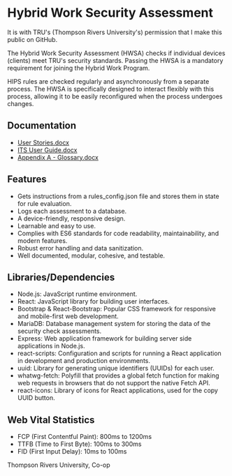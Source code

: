 # Hybrid Work Security Assessment

It is with TRU's (Thompson Rivers University's) permission that I make this public on GitHub.

The Hybrid Work Security Assessment (HWSA) checks if individual devices (clients) meet TRU's security standards. Passing the HWSA is a mandatory requirement for joining the Hybrid Work Program. 

HIPS rules are checked regularly and asynchronously from a separate process. The HWSA is specifically designed to interact flexibly with this process, allowing it to be easily reconfigured when the process undergoes changes.
 
## Documentation
- [User Stories.docx](https://github.com/TrevorDrayton03/hybrid-work-security-assessment/files/12443731/User.Stories.docx)
- [ITS User Guide.docx](https://github.com/TrevorDrayton03/hybrid-work-security-assessment/files/12443732/ITS.User.Guide.docx)
- [Appendix A - Glossary.docx](https://github.com/TrevorDrayton03/hybrid-work-security-assessment/files/12443733/Appendix.A.-.Glossary.docx)

## Features
- Gets instructions from a rules_config.json file and stores them in state for rule evaluation.
- Logs each assessment to a database.
- A device-friendly, responsive design.
- Learnable and easy to use.
- Complies with ES6 standards for code readability, maintainability, and modern features.
- Robust error handling and data sanitization.
- Well documented, modular, cohesive, and testable. 

## Libraries/Dependencies
- Node.js: JavaScript runtime environment.
- React: JavaScript library for building user interfaces.
- Bootstrap & React-Bootstrap: Popular CSS framework for responsive and mobile-first web development.
- MariaDB: Database management system for storing the data of the security check assessments.
- Express: Web application framework for building server side applications in Node.js.
- react-scripts: Configuration and scripts for running a React application in development and production environments.
- uuid: Library for generating unique identifiers (UUIDs) for each user.
- whatwg-fetch: Polyfill that provides a global fetch function for making web requests in browsers that do not support the native Fetch API.
- react-icons: Library of icons for React applications, used for the copy UUID button.
 
## Web Vital Statistics
- FCP (First Contentful Paint): 800ms to 1200ms
- TTFB (Time to First Byte): 100ms to 300ms
- FID (First Input Delay): 10ms to 100ms



Thompson Rivers University, Co-op
